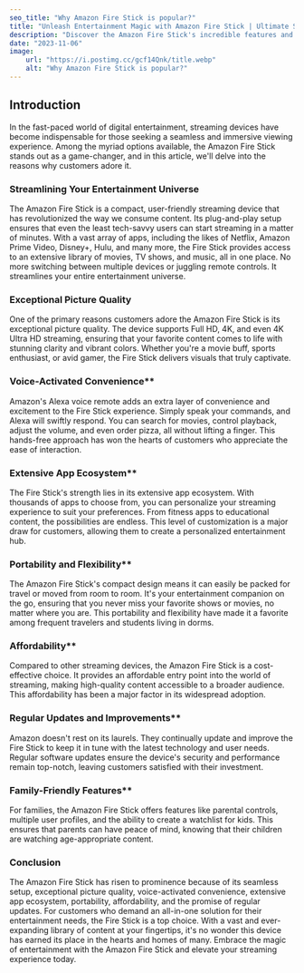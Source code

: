 ```yaml
---
seo_title: "Why Amazon Fire Stick is popular?"
title: "Unleash Entertainment Magic with Amazon Fire Stick | Ultimate Streaming Experience"
description: "Discover the Amazon Fire Stick's incredible features and why customers love it. Elevate your streaming experience today!"
date: "2023-11-06"
image:
    url: "https://i.postimg.cc/gcf14Qnk/title.webp"
    alt: "Why Amazon Fire Stick is popular?"
---
```


## Introduction

In the fast-paced world of digital entertainment, streaming devices have become indispensable for those seeking a seamless and immersive viewing experience. Among the myriad options available, the Amazon Fire Stick stands out as a game-changer, and in this article, we'll delve into the reasons why customers adore it.

### Streamlining Your Entertainment Universe
The Amazon Fire Stick is a compact, user-friendly streaming device that has revolutionized the way we consume content. Its plug-and-play setup ensures that even the least tech-savvy users can start streaming in a matter of minutes. With a vast array of apps, including the likes of Netflix, Amazon Prime Video, Disney+, Hulu, and many more, the Fire Stick provides access to an extensive library of movies, TV shows, and music, all in one place. No more switching between multiple devices or juggling remote controls. It streamlines your entire entertainment universe.

### Exceptional Picture Quality
One of the primary reasons customers adore the Amazon Fire Stick is its exceptional picture quality. The device supports Full HD, 4K, and even 4K Ultra HD streaming, ensuring that your favorite content comes to life with stunning clarity and vibrant colors. Whether you're a movie buff, sports enthusiast, or avid gamer, the Fire Stick delivers visuals that truly captivate.

### Voice-Activated Convenience**
Amazon's Alexa voice remote adds an extra layer of convenience and excitement to the Fire Stick experience. Simply speak your commands, and Alexa will swiftly respond. You can search for movies, control playback, adjust the volume, and even order pizza, all without lifting a finger. This hands-free approach has won the hearts of customers who appreciate the ease of interaction.

### Extensive App Ecosystem**
The Fire Stick's strength lies in its extensive app ecosystem. With thousands of apps to choose from, you can personalize your streaming experience to suit your preferences. From fitness apps to educational content, the possibilities are endless. This level of customization is a major draw for customers, allowing them to create a personalized entertainment hub.

### Portability and Flexibility**
The Amazon Fire Stick's compact design means it can easily be packed for travel or moved from room to room. It's your entertainment companion on the go, ensuring that you never miss your favorite shows or movies, no matter where you are. This portability and flexibility have made it a favorite among frequent travelers and students living in dorms.

### Affordability**
Compared to other streaming devices, the Amazon Fire Stick is a cost-effective choice. It provides an affordable entry point into the world of streaming, making high-quality content accessible to a broader audience. This affordability has been a major factor in its widespread adoption.

### Regular Updates and Improvements**
Amazon doesn't rest on its laurels. They continually update and improve the Fire Stick to keep it in tune with the latest technology and user needs. Regular software updates ensure the device's security and performance remain top-notch, leaving customers satisfied with their investment.

### Family-Friendly Features**
For families, the Amazon Fire Stick offers features like parental controls, multiple user profiles, and the ability to create a watchlist for kids. This ensures that parents can have peace of mind, knowing that their children are watching age-appropriate content.

### Conclusion

The Amazon Fire Stick has risen to prominence because of its seamless setup, exceptional picture quality, voice-activated convenience, extensive app ecosystem, portability, affordability, and the promise of regular updates. For customers who demand an all-in-one solution for their entertainment needs, the Fire Stick is a top choice. With a vast and ever-expanding library of content at your fingertips, it's no wonder this device has earned its place in the hearts and homes of many. Embrace the magic of entertainment with the Amazon Fire Stick and elevate your streaming experience today.